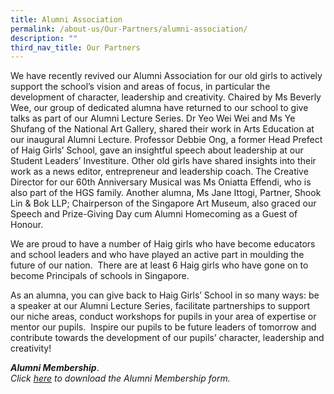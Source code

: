 ```yaml
---
title: Alumni Association
permalink: /about-us/Our-Partners/alumni-association/
description: ""
third_nav_title: Our Partners
---
```

We have recently revived our Alumni Association for our old girls to actively support the school’s vision and areas of focus, in particular the development of character, leadership and creativity. Chaired by Ms Beverly Wee, our group of dedicated alumna have returned to our school to give talks as part of our Alumni Lecture Series. Dr Yeo Wei Wei and Ms Ye Shufang of the National Art Gallery, shared their work in Arts Education at our inaugural Alumni Lecture. Professor Debbie Ong, a former Head Prefect of Haig Girls’ School, gave an insightful speech about leadership at our Student Leaders’ Investiture. Other old girls have shared insights into their work as a news editor, entrepreneur and leadership coach. The Creative Director for our 60th Anniversary Musical was Ms Oniatta Effendi, who is also part of the HGS family. Another alumna, Ms Jane Ittogi, Partner, Shook Lin & Bok LLP; Chairperson of the Singapore Art Museum, also graced our Speech and Prize-Giving Day cum Alumni Homecoming as a Guest of Honour.  
  
We are proud to have a number of Haig girls who have become educators and school leaders and who have played an active part in moulding the future of our nation.  There are at least 6 Haig girls who have gone on to become Principals of schools in Singapore.  
  
As an alumna, you can give back to Haig Girls’ School in so many ways: be a speaker at our Alumni Lecture Series, facilitate partnerships to support our niche areas, conduct workshops for pupils in your area of expertise or mentor our pupils.  Inspire our pupils to be future leaders of tomorrow and contribute towards the development of our pupils’ character, leadership and creativity!  
  

**_Alumni Membership_**.   
_Click [here](https://haiggirls.moe.edu.sg/qql/slot/u240/Our%20Partners/Alumni%20Membership.pdf) to download the Alumni Membership form._